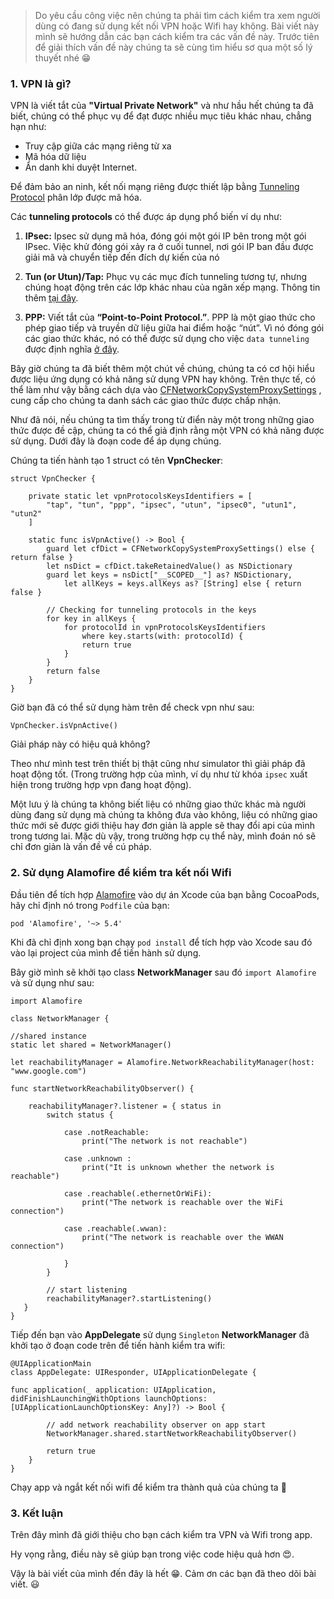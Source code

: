 > Do yêu cầu công việc nên chúng ta phải tìm cách kiểm tra xem người dùng có đang sử dụng kết nối VPN hoặc Wifi hay không. Bài viết này mình sẽ hướng dẫn các bạn cách kiểm tra các  vấn đề này. Trước tiên để giải thích vấn đề này chúng ta sẽ cùng tìm hiểu sơ qua một số lý thuyết nhé :grin:

### 1. VPN là gì?

VPN là viết tắt của **"Virtual Private Network"**  và như hầu hết chúng ta đã biết, chúng có thể phục vụ để đạt được nhiều mục tiêu khác nhau, chẳng hạn như:

* Truy cập giữa các mạng riêng từ xa
* Mã hóa dữ liệu
* Ẩn danh khi duyệt Internet.

Để đảm bảo an ninh, kết nối mạng riêng được thiết lập bằng [Tunneling Protocol](https://en.wikipedia.org/wiki/Tunneling_protocol) phân lớp được mã hóa.

Các **tunneling protocols** có thể được áp dụng phổ biến ví dụ như: 

1. **IPsec:** Ipsec sử dụng mã hóa, đóng gói một gói IP bên trong một gói IPsec. Việc khử đóng gói xảy ra ở cuối tunnel, nơi gói IP ban đầu được giải mã và chuyển tiếp đến đích dự kiến của nó

2. **Tun (or Utun)/Tap:** Phục vụ các mục đích tunneling tương tự, nhưng chúng hoạt động trên các lớp khác nhau của ngăn xếp mạng. Thông tin thêm [tại đây](https://en.wikipedia.org/wiki/TUN/TAP).

3. **PPP:**  Viết tắt của **“Point-to-Point Protocol.”**. PPP là một giao thức cho phép giao tiếp và truyền dữ liệu giữa hai điểm hoặc “nút”. Vì nó đóng gói các giao thức khác, nó có thể được sử dụng cho việc `data tunneling`  được định nghĩa [ở đây](https://techterms.com/definition/ppp).

Bây giờ chúng ta đã biết thêm một chút về chúng, chúng ta có cơ hội hiểu được liệu ứng dụng có khả năng sử dụng VPN hay không. Trên thực tế, có thể làm như vậy bằng cách dựa vào [CFNetworkCopySystemProxySettings](https://developer.apple.com/documentation/cfnetwork/1426754-cfnetworkcopysystemproxysettings) , cung cấp cho chúng ta danh sách các giao thức được chấp nhận.

Như đã nói, nếu chúng ta tìm thấy trong từ điển này một trong những giao thức được đề cập, chúng ta có thể giả định rằng một VPN có khả năng được sử dụng. Dưới đây là đoạn code để áp dụng chúng.

Chúng ta tiến hành tạo 1 struct có tên **VpnChecker**:

```
struct VpnChecker {

    private static let vpnProtocolsKeysIdentifiers = [
        "tap", "tun", "ppp", "ipsec", "utun", "ipsec0", "utun1", "utun2"
    ]

    static func isVpnActive() -> Bool {
        guard let cfDict = CFNetworkCopySystemProxySettings() else { return false }
        let nsDict = cfDict.takeRetainedValue() as NSDictionary
        guard let keys = nsDict["__SCOPED__"] as? NSDictionary,
            let allKeys = keys.allKeys as? [String] else { return false }

        // Checking for tunneling protocols in the keys
        for key in allKeys {
            for protocolId in vpnProtocolsKeysIdentifiers
                where key.starts(with: protocolId) {
                return true
            }
        }
        return false
    }
}
```

Giờ bạn đã có thể sử dụng hàm trên để check vpn như sau:

```
VpnChecker.isVpnActive()
```

Giải pháp này có hiệu quả không?

 Theo như mình test trên thiết bị thật cũng như simulator thì giải pháp đã hoạt động tốt. (Trong trường hợp của mình, ví dụ như từ khóa `ipsec` xuất hiện trong trường hợp vpn đang hoạt động).

Một lưu ý là chúng ta không biết liệu có những giao thức khác mà người dùng đang sử dụng mà chúng ta không đưa vào không, liệu có những giao thức mới sẽ được giới thiệu hay đơn giản là  apple sẽ thay đổi api của mình trong tương lai. Mặc dù vậy, trong trường hợp cụ thể này, mình đoán nó sẽ chỉ đơn giản là vấn đề về cú pháp.

### 2. Sử dụng Alamofire để kiểm tra kết nối Wifi

Đầu tiên để tích hợp [Alamofire](https://github.com/Alamofire/Alamofire) vào dự án Xcode của bạn bằng CocoaPods, hãy chỉ định nó trong `Podfile` của bạn:

```
pod 'Alamofire', '~> 5.4'
```

Khi đã chỉ định xong bạn chạy `pod install` để tích hợp vào Xcode sau đó vào lại project của mình để tiến hành sử dụng.

Bây giờ mình sẽ khởi tạo class **NetworkManager** sau đó `import Alamofire` và sử dụng như sau: 

```
import Alamofire

class NetworkManager {

//shared instance
static let shared = NetworkManager()

let reachabilityManager = Alamofire.NetworkReachabilityManager(host: "www.google.com")

func startNetworkReachabilityObserver() {

    reachabilityManager?.listener = { status in
        switch status {

            case .notReachable:
                print("The network is not reachable")

            case .unknown :
                print("It is unknown whether the network is reachable")

            case .reachable(.ethernetOrWiFi):
                print("The network is reachable over the WiFi connection")

            case .reachable(.wwan):
                print("The network is reachable over the WWAN connection")

            }
        }

        // start listening
        reachabilityManager?.startListening()
   }
}
```

Tiếp đến bạn vào **AppDelegate** sử dụng `Singleton` **NetworkManager** đã khởi tạo ở đoạn code trên để tiến hành kiểm tra wifi:

```
@UIApplicationMain
class AppDelegate: UIResponder, UIApplicationDelegate {

func application(_ application: UIApplication, didFinishLaunchingWithOptions launchOptions: [UIApplicationLaunchOptionsKey: Any]?) -> Bool {

        // add network reachability observer on app start
        NetworkManager.shared.startNetworkReachabilityObserver()

        return true
    }
}
```

Chạy app và ngắt kết nối wifi để kiểm tra thành quả của chúng ta :rofl:

### 3. Kết luận 
Trên đây mình đã giới thiệu cho bạn cách kiểm tra VPN và Wifi trong app.

Hy vọng rằng, điều này sẽ giúp bạn trong việc code hiệu quả hơn 😍.

Vậy là bài viết của mình đến đây là hết 😁. Cảm ơn các bạn đã theo dõi bài viết. 😃